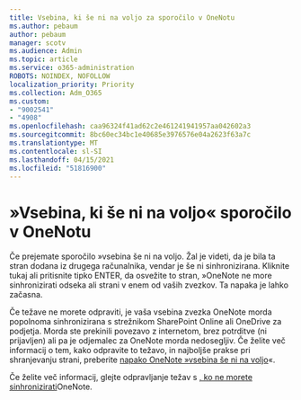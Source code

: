 ```yaml
---
title: Vsebina, ki še ni na voljo za sporočilo v OneNotu
ms.author: pebaum
author: pebaum
manager: scotv
ms.audience: Admin
ms.topic: article
ms.service: o365-administration
ROBOTS: NOINDEX, NOFOLLOW
localization_priority: Priority
ms.collection: Adm_O365
ms.custom:
- "9002541"
- "4908"
ms.openlocfilehash: caa96324f41ad62c2e461241941957aa042602a3
ms.sourcegitcommit: 8bc60ec34bc1e40685e3976576e04a2623f63a7c
ms.translationtype: MT
ms.contentlocale: sl-SI
ms.lasthandoff: 04/15/2021
ms.locfileid: "51816900"
---
```

# <a name="content-not-yet-available-message-in-onenote"></a>»Vsebina, ki še ni na voljo« sporočilo v OneNotu

Če prejemate sporočilo »vsebina še ni na voljo. Žal je videti, da je bila ta stran dodana iz drugega računalnika, vendar je še ni sinhronizirana. Kliknite tukaj ali pritisnite tipko ENTER, da osvežite to stran, »OneNote ne more sinhronizirati odseka ali strani v enem od vaših zvezkov. Ta napaka je lahko začasna.

Če težave ne morete odpraviti, je vaša vsebina zvezka OneNote morda popolnoma sinhronizirana s strežnikom SharePoint Online ali OneDrive za podjetja. Morda ste prekinili povezavo z internetom, brez potrditve (ni prijavljen) ali pa je odjemalec za OneNote morda nedosegljiv. Če želite več informacij o tem, kako odpravite to težavo, in najboljše prakse pri shranjevanju strani, preberite [napako OneNote »vsebina še ni na voljo](https://docs.microsoft.com/office/troubleshoot/onenote/onenote-error-content-not-yet-available)«.

Če želite več informacij, glejte odpravljanje težav s [, ko ne morete sinhronizirati](https://support.office.com/article/Fix-issues-when-you-can-t-sync-OneNote-299495ef-66d1-448f-90c1-b785a6968d45)OneNote.
